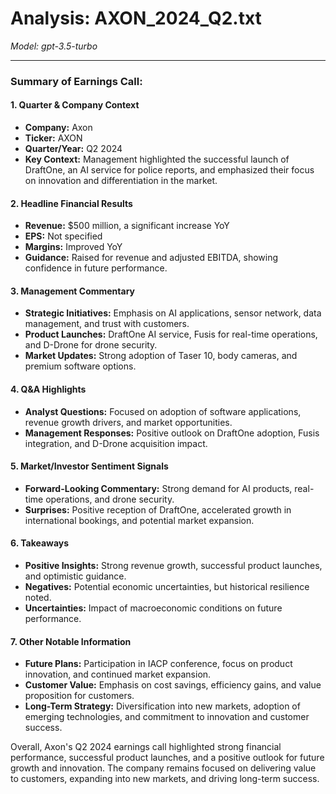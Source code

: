 # Analysis: AXON_2024_Q2.txt

*Model: gpt-3.5-turbo*

---

### Summary of Earnings Call:

#### 1. **Quarter & Company Context**
- **Company:** Axon
- **Ticker:** AXON
- **Quarter/Year:** Q2 2024
- **Key Context:** Management highlighted the successful launch of DraftOne, an AI service for police reports, and emphasized their focus on innovation and differentiation in the market.

#### 2. **Headline Financial Results**
- **Revenue:** $500 million, a significant increase YoY
- **EPS:** Not specified
- **Margins:** Improved YoY
- **Guidance:** Raised for revenue and adjusted EBITDA, showing confidence in future performance.

#### 3. **Management Commentary**
- **Strategic Initiatives:** Emphasis on AI applications, sensor network, data management, and trust with customers.
- **Product Launches:** DraftOne AI service, Fusis for real-time operations, and D-Drone for drone security.
- **Market Updates:** Strong adoption of Taser 10, body cameras, and premium software options.

#### 4. **Q&A Highlights**
- **Analyst Questions:** Focused on adoption of software applications, revenue growth drivers, and market opportunities.
- **Management Responses:** Positive outlook on DraftOne adoption, Fusis integration, and D-Drone acquisition impact.

#### 5. **Market/Investor Sentiment Signals**
- **Forward-Looking Commentary:** Strong demand for AI products, real-time operations, and drone security.
- **Surprises:** Positive reception of DraftOne, accelerated growth in international bookings, and potential market expansion.

#### 6. **Takeaways**
- **Positive Insights:** Strong revenue growth, successful product launches, and optimistic guidance.
- **Negatives:** Potential economic uncertainties, but historical resilience noted.
- **Uncertainties:** Impact of macroeconomic conditions on future performance.

#### 7. **Other Notable Information**
- **Future Plans:** Participation in IACP conference, focus on product innovation, and continued market expansion.
- **Customer Value:** Emphasis on cost savings, efficiency gains, and value proposition for customers.
- **Long-Term Strategy:** Diversification into new markets, adoption of emerging technologies, and commitment to innovation and customer success.

Overall, Axon's Q2 2024 earnings call highlighted strong financial performance, successful product launches, and a positive outlook for future growth and innovation. The company remains focused on delivering value to customers, expanding into new markets, and driving long-term success.